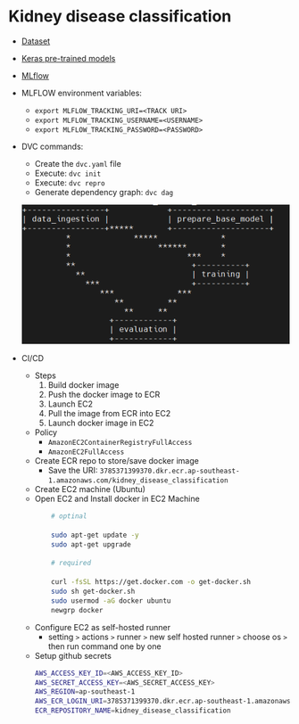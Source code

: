 # Kidney disease classification

- [Dataset](https://www.kaggle.com/datasets/nazmul0087/ct-kidney-dataset-normal-cyst-tumor-and-stone/data)
- [Keras pre-trained models](https://keras.io/api/applications/)
- [MLflow](https://mlflow.org/docs/latest/index.html)

- MLFLOW environment variables:
    - `export MLFLOW_TRACKING_URI=<TRACK URI>`
    - `export MLFLOW_TRACKING_USERNAME=<USERNAME>`
    - `export MLFLOW_TRACKING_PASSWORD=<PASSWORD>`

- DVC commands:
    - Create the `dvc.yaml` file
    - Execute: `dvc init`
    - Execute: `dvc repro`
    - Generate dependency graph: `dvc dag`
    
    ![dvc dag](docs/img/dvc_dag.png)

- CI/CD
    - Steps
        1. Build docker image
        2. Push the docker image to ECR
        3. Launch EC2
        4. Pull the image from ECR into EC2
        5. Launch docker image in EC2
    - Policy
        - `AmazonEC2ContainerRegistryFullAccess`
        - `AmazonEC2FullAccess`
    - Create ECR repo to store/save docker image
        - Save the URI: `3785371399370.dkr.ecr.ap-southeast-1.amazonaws.com/kidney_disease_classification`
    - Create EC2 machine (Ubuntu)
    - Open EC2 and Install docker in EC2 Machine        
        ```bash
            # optinal

            sudo apt-get update -y
            sudo apt-get upgrade

            # required

            curl -fsSL https://get.docker.com -o get-docker.sh
            sudo sh get-docker.sh
            sudo usermod -aG docker ubuntu
            newgrp docker
        ```
    - Configure EC2 as self-hosted runner
        - setting `>` actions `>` runner `>` new self hosted runner `>` choose os `>` then run command one by one
    - Setup github secrets
        ```bash
        AWS_ACCESS_KEY_ID=<AWS_ACCESS_KEY_ID>
        AWS_SECRET_ACCESS_KEY=<AWS_SECRET_ACCESS_KEY>
        AWS_REGION=ap-southeast-1
        AWS_ECR_LOGIN_URI=3785371399370.dkr.ecr.ap-southeast-1.amazonaws.com/kidney_disease_classification
        ECR_REPOSITORY_NAME=kidney_disease_classification
        ```